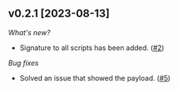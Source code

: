 ## v0.2.1 [2023-08-13]

_What's new?_
* Signature to all scripts has been added. ([#2](https://github.com/securehats/AzWorkspaceManager/issues/2))

_Bug fixes_
* Solved an issue that showed the payload. ([#5](https://github.com/securehats/AzWorkspaceManager/issues/5))

